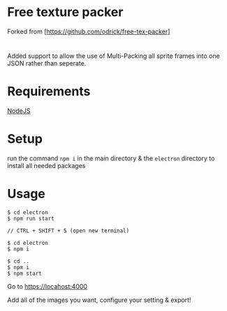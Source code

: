 # Free texture packer
Forked from [https://github.com/odrick/free-tex-packer]
#
Added support to allow the use of Multi-Packing all sprite frames into one JSON rather than seperate.

# Requirements
[NodeJS](https://nodejs.org/en/download/)

# Setup
run the command `npm i` in the main directory & the `electron` directory to install all needed packages

# Usage 
```console
$ cd electron
$ npm run start

// CTRL + SHIFT + 5 (open new terminal)

$ cd electron
$ npm i

$ cd ..
$ npm i
$ npm start
```

Go to [https://locahost:4000](https://locahost:4000)

Add all of the images you want, configure your setting & export!
